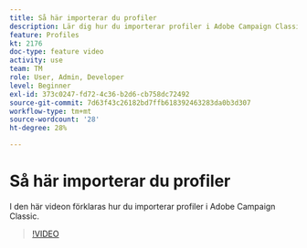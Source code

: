 ```yaml
---
title: Så här importerar du profiler
description: Lär dig hur du importerar profiler i Adobe Campaign Classic
feature: Profiles
kt: 2176
doc-type: feature video
activity: use
team: TM
role: User, Admin, Developer
level: Beginner
exl-id: 373c0247-fd72-4c36-b2d6-cb758dc72492
source-git-commit: 7d63f43c26182bd7ffb618392463283da0b3d307
workflow-type: tm+mt
source-wordcount: '28'
ht-degree: 28%

---
```


# Så här importerar du profiler

I den här videon förklaras hur du importerar profiler i Adobe Campaign Classic.

>[!VIDEO](https://video.tv.adobe.com/v/25608?quality=12)
